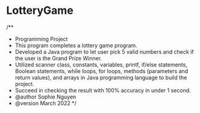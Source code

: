# LotteryGame
/**
  * Programming Project 
  * This program completes a lottery game program. 
  * Developed a Java program to let user pick 5 valid numbers and check if the user is the Grand Prize Winner.
  * Utilized scanner class, constants, variables, printf, if/else statements, Boolean statements, while loops, 
      for loops, methods (parameters and return values), and arrays in Java programming language to build the project.
  * Succeed in checking the result with 100% accuracy in under 1 second.
  * @author Sophie Nguyen
  * @version March 2022
  */
